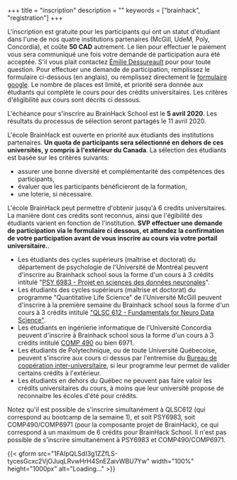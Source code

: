 +++
title = "inscription"
description = ""
keywords = ["brainhack", "registration"]
+++

L'inscription est gratuite pour les participants qui ont un statut d'étudiant dans l'une de nos quatre institutions partenaires (McGill, UdeM, Poly, Concordia), et coûte **50 CAD** autrement. Le lien pour effectuer le paiement vous sera communiqué une fois votre demande de participation aura été acceptée. S'il vous plait contactez [Émilie Dessureault](mailto:emilie.dessureault@criugm.qc.ca) pour pour toute question. Pour effectuer une demande de participation, remplissez le formulaire ci-dessous (en anglais), ou remplissez directement le [formulaire google](https://forms.gle/adrzs9ztZA69c4rg7). Le nombre de places est limité, et priorité sera donnée aux étudiants qui complète le cours pour des crédits universitaires. Les critères d'éligibilité aux cours sont décrits ci dessous.

<div class="alert alert-success text-center" role="alert">L'échéance pour s'inscrire au BrainHack School est le <b>5 avril 2020</b>. Les résultats du processus de sélection seront partagés le 11 avril 2020.</div>

L'école BrainHack est ouverte en priorité aux étudiants des institutions partenaires. **Un quota de participants sera sélectionné en dehors de ces universités, y compris à l'extérieur du Canada**. La sélection des étudiants est basée sur les critères suivants:

  * assurer une bonne diversité et complémentarité des compétences des participants,
  * évaluer que les participants bénéficieront de la formation,
  * une loterie, si nécessaire.

L'école BrainHack peut permettre d'obtenir jusqu'à 6 credits universitaires. La manière dont ces crédits sont reconnus, ainsi que l'égibilité des étudiants varient en fonction de l'institution. **SVP effectuer une demande de participation via le formulaire ci dessous, et attendez la confirmation de votre participation avant de vous inscrire au cours via votre portail universitaire.**.

 * Les étudiants des cycles supérieurs (maîtrise et doctorat) du département de psychologie de l'Université de Montréal peuvent d'inscrire au Brainhack school sous la forme d'un cours à 3 crédits intitulé "[PSY 6983 - Projet en sciences des données neuronales](https://admission.umontreal.ca/cours-et-horaires/cours/psy-6983/)".
 * Les étudiants des cycles supérieurs (maîtrise et doctorat) du programme "Quantitative Life Science" de l'Université McGill peuvent d'inscrire à la première semaine du Brainhack school sous la forme d'un cours à 3 crédits intitulé ["QLSC 612 - Fundamentals for Neuro Data Science"](https://www.mcgill.ca/study/2019-2020/courses/qlsc-612).
 * Les étudiants en ingénierie informatique de l'Université Concordia peuvent d'inscrire à Brainhack school sous la forme d'un cours à 3 crédits intitulé [COMP 490](http://www.concordia.ca/academics/undergraduate/calendar/current/sec71/71-70.html) ou bien 6971.
 * Les étudiants de Polytechnique, ou de toute Université Québecoise, peuvent s'inscrire aux cours ci dessus par l'entremise du [Bureau de coopération inter-universitaire](https://admission.umontreal.ca/cours-et-horaires/cours/psy-6983/), si leur programme leur permet de valider certains crédits à l'extérieur.
 * Les étudiants en dehors du Québec ne peuvent pas faire valoir les crédits universitaires du cours, à moins que leur université propose de reconnaitre les écoles d'été pour crédits.

 Notez qu'il est possible de s'inscrire simultanément à QLSC612 (qui correspond au bootcamp de la semaine 1), et soit PSY6983, soit COMP490/COMP6971 (pour la composante projet de BrainHack), ce qui correspond à un maximum de 6 crédits pour BrainHack School. Il n'est pas possible de s'inscrire simultanément à PSY6983 et COMP490/COMP6971.


{{< gform src="1FAIpQLSdI3g1ZZfLS-tycesGcxc2VjOJuqLRvwHrH4SnEZaivWBU7Yw" width="100%" height="1000px" alt="Loading..." >}}
